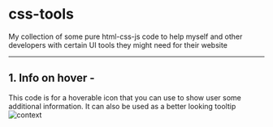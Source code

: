 # css-tools
My collection of some pure html-css-js code to help myself and other developers with certain UI tools they might need for their website

---

## 1. Info on hover - 
This code is for a hoverable icon that you can use to show user some additional information. It can also be used as a better looking tooltip
![context](https://github.com/4Redcross/css-tools/assets/84060896/8e377c3e-04ac-49a6-a119-fcc798dbfa55)
